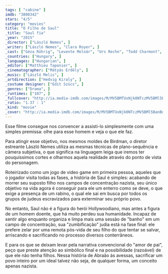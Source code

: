 ```yaml
---
tags: [ "cabine" ]
imdb: "3808342"
stars: "4/5"
category: "movies"
title: "O Filho de Saul"
_title: "Saul fia"
_year: "2015"
_director: ["László Nemes", ]
_writer: ["László Nemes", "Clara Royer", ]
_cast: ["Géza Röhrig", "Levente Molnár", "Urs Rechn", "Todd Charmont", "Jerzy Walczak", "Gergö Farkas", "Balázs Farkas", "Sándor Zsótér", "Marcin Czarnik", ]
_countries: ["Hungary", ]
_languages: ["Hungarian", ]
_editor: ["Matthieu Taponier", ]
_cinematographer: ["Mátyás Erdély", ]
_music: ["László Melis", ]
_artdirection: ["Hedvig Kiraly", ]
_costume designer: ["Edit Szücs", ]
_genres: ["Drama", ]
_runtimes: ["107", ]
_fullcover: "http://ia.media-imdb.com/images/M/MV5BMTUxNjk0NTczMV5BMl5BanBnXkFtZTgwNzIzMTEzNzE@.jpg"
_ratio: "1.37 : 1"
_kind: "movie"
_cover: "http://ia.media-imdb.com/images/M/MV5BMTUxNjk0NTczMV5BMl5BanBnXkFtZTgwNzIzMTEzNzE@._V1._SX95_SY140_.jpg"
---
```

Esse filme consegue nos convencer a assisti-lo simplesmente com uma simples premissa: olhe para esse homem e veja o que ele faz.

Para atingir esse objetivo, nos mesmos moldes de Birdman, o diretor estreante László Nemes utiliza as mesmas técnicas de plano-sequência e câmera subjetiva, o que significa na linguagem leiga que iremos ter pouquíssimos cortes e olharmos aquela realidade através do ponto de vista do personagem.

Roteirizado como um jogo de video game em primeira pessoa, aqueles que o jogador visita todas as fases, a história de Saul é simples: acabando de morrer seu suposto filho nos campos de concentração nazista, seu único objetivo na vida agora é conseguir para ele um enterro como se deve, o que exige a presença de um rabino, o qual ele sai em busca por todos os grupos de judeus escravizados para exterminar seu próprio povo.

No entanto, Saul não é a figura do herói Hollywoodiano, mas antes a figura de um homem doente, que há muito perdeu sua humanidade. Incapaz de sentir algo enquanto organiza e limpa mais uma sessão de "banho" em um campo de concentração, sua "zumbificação" judia está na fase final: ele prefere zelar por uma remota pós-vida de seu filho do que tentar se salvar, arriscando e sacrificando no processo diversos conterrâneos.

E para os que se deixam levar pela narrativa convencional do "amor de pai", peço que preste atenção ao simbólico final e na possibilidade (razoável) de que ele não tenha filhos. Nessa história de Abraão às avessas, sacrificar um povo inteiro por um ideal talvez não seja, de qualquer forma, um conceito apenas nazista.
